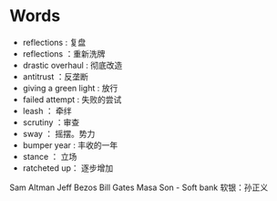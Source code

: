 # Words 

* reflections : 复盘
* reflections ：重新洗牌
* drastic overhaul : 彻底改造
* antitrust ：反垄断
* giving a green light : 放行
* failed attempt : 失败的尝试
* leash ： 牵绊
* scrutiny ：审查
* sway ： 摇摆。势力
* bumper year : 丰收的一年
* stance ： 立场
* ratcheted up： 逐步增加


Sam Altman
Jeff Bezos
Bill Gates
Masa Son - Soft bank 软银：孙正义